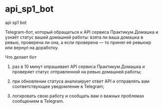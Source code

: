 # api_sp1_bot
api sp1 bot

Telegram-бот, который обращаться к API сервиса Практикум.Домашка и узнаёт статус вашей домашней работы: взята ли ваша домашка в ревью, проверена ли она, а если проверена — то принял её ревьюер или вернул на доработку.

Что делает бот

1. раз в 10 минут опрашивает API сервиса Практикум.Домашка и проверяет статус отправленной на ревью домашней работы;

2. при обновлении статуса анализирует ответ API и отправлять вам соответствующее уведомление в Telegram;

3. логировать свою работу и сообщать вам о важных проблемах сообщением в Telegram.
